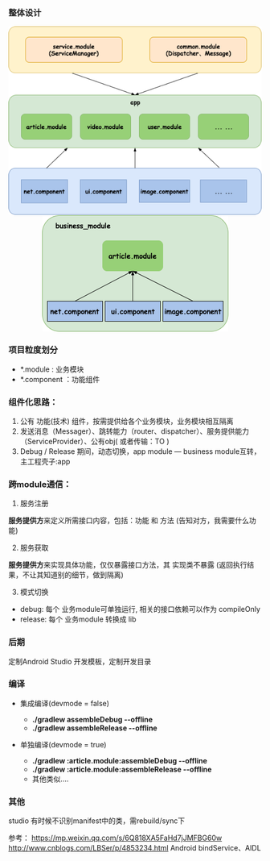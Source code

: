 ### 整体设计
<img src="readme_imge/ModuleArchitecture.png" style="margin:0 auto;display:block"/>
<img src="readme_imge/single_module.png" style="margin:0 auto;display:block"/>

### 项目粒度划分

- *.module : 业务模块
- *.component ：功能组件

### 组件化思路：
1. 公有 功能(技术) 组件，按需提供给各个业务模块，业务模块相互隔离
2. 发送消息（Messager）、跳转能力（router、dispatcher）、服务提供能力（ServiceProvider）、公有obj( 或者传输：TO )
3. Debug / Release 期间，动态切换，app module — business module互转，主工程壳子:app

### 跨module通信：
1. 服务注册

**服务提供方**来定义所需接口内容，包括：功能 和 方法
(告知对方，我需要什么功能)

2. 服务获取

**服务提供方**来实现具体功能，仅仅暴露接口方法，其 实现类不暴露
(返回执行结果，不让其知道别的细节，做到隔离)

3. 模式切换
* debug: 每个 业务module可单独运行, 相关的接口依赖可以作为 compileOnly
* release: 每个 业务module 转换成 lib

### 后期
定制Android Studio 开发模板，定制开发目录

### 编译
* 集成编译(devmode = false)
    * **./gradlew assembleDebug --offline**
    * **./gradlew assembleRelease --offline**

* 单独编译(devmode = true)
    * **./gradlew :article.module:assembleDebug --offline**
    * **./gradlew :article.module:assembleRelease --offline**
    * 其他类似....

### 其他
studio 有时候不识别manifest中的类，需rebuild/sync下

参考：
https://mp.weixin.qq.com/s/6Q818XA5FaHd7jJMFBG60w
http://www.cnblogs.com/LBSer/p/4853234.html
Android bindService、AIDL